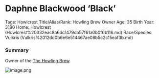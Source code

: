 # Daphne Blackwood ‘Black’

Tags: Howlcrest
Title/Alias/Rank: Howling Brew Owner
Age: 35
Birth Year: 3180
Home: Howlcrest (Howlcrest%20332eac8a6dc1479da57f61a0b0f6b116.md) 
Race/Species: Vulkris (Vulkris%2012dd0b6e6e514467ae08b5c2c15eaf3b.md)

### Summary

Owner of the [The Howling Brew](The%20Howling%20Brew%2011275a22781a80b581a9d92f7bfb7911.md).

![image.png](image%2066.png)